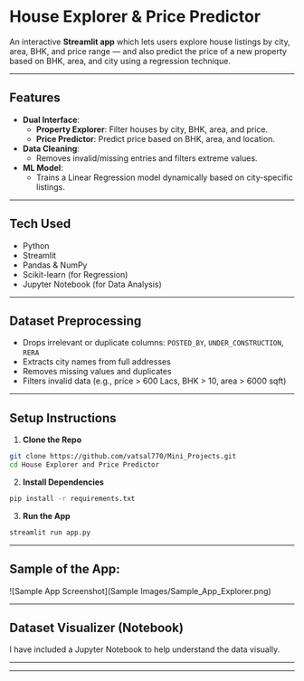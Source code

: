 # House Explorer & Price Predictor

An interactive **Streamlit app** which lets users explore house listings by city, area, BHK, and price range — and also predict the price of a new property based on BHK, area, and city using a regression technique.

---

## Features

- **Dual Interface**:
  - **Property Explorer**: Filter houses by city, BHK, area, and price.
  - **Price Predictor**: Predict price based on BHK, area, and location.
- **Data Cleaning**:
  - Removes invalid/missing entries and filters extreme values.
- **ML Model**:
  - Trains a Linear Regression model dynamically based on city-specific listings.

---

## Tech Used

- Python
- Streamlit
- Pandas & NumPy
- Scikit-learn (for Regression)
- Jupyter Notebook (for Data Analysis)

---

## Dataset Preprocessing

- Drops irrelevant or duplicate columns: `POSTED_BY`, `UNDER_CONSTRUCTION`, `RERA`
- Extracts city names from full addresses
- Removes missing values and duplicates
- Filters invalid data (e.g., price > 600 Lacs, BHK > 10, area > 6000 sqft)

---

## Setup Instructions

1. **Clone the Repo**

```bash
git clone https://github.com/vatsal770/Mini_Projects.git
cd House Explorer and Price Predictor
```

2. **Install Dependencies**
```bash
pip install -r requirements.txt
```

3. **Run the App**
```bash
streamlit run app.py
```

---

## Sample of the App:

![Sample App Screenshot](Sample Images/Sample_App_Explorer.png)

---

## Dataset Visualizer (Notebook)
I have included a Jupyter Notebook to help understand the data visually.

---

---

